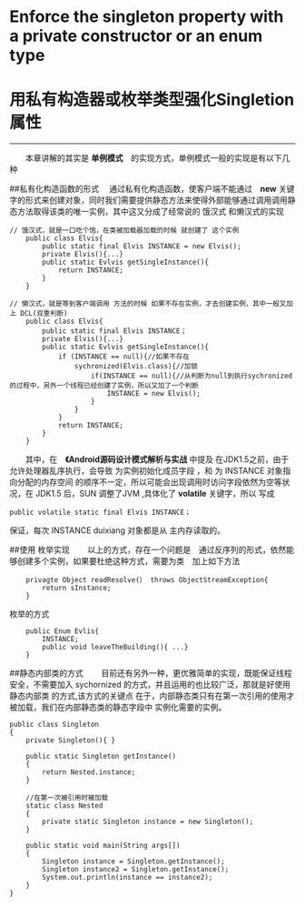 # Enforce the singleton property with a private constructor or an enum type
# 用私有构造器或枚举类型强化Singletion属性


---

　　本章讲解的其实是 **单例模式**　的实现方式，单例模式一般的实现是有以下几种
　　

##私有化构造函数的形式
 　通过私有化构造函数，使客户端不能通过　**new** 关键字的形式来创建对象，同时我们需要提供静态方法来使得外部能够通过调用调用静态方法取得该类的唯一实例，其中这又分成了经常说的 饿汉式 和懒汉式的实现
```
// 饿汉式，就是一口吃个饱，在类被加载器加载的时候 就创建了 这个实例
    public class Elvis{
        public static final Elvis INSTANCE = new Elvis();
        private Elvis(){...}
        public static Evlvis getSingleInstance(){
            return INSTANCE;
        }
    }
```

```
// 懒汉式，就是等到客户端调用 方法的时候 如果不存在实例，才去创建实例，其中一般又加上 DCL(双重判断)
    public class Elvis{
        public static final Elvis INSTANCE；
        private Elvis(){...}
        public static Evlvis getSingleInstance(){
            if (INSTANCE == null){//如果不存在
                sychronized(Elvis.class){//加锁
                    if(INSTANCE == null){//从判断为null到执行sychronized的过程中，另外一个线程已经创建了实例，所以又加了一个判断
                        INSTANCE = new Elvis();
                    }
                }
            }
            return INSTANCE;
        }
    }
```

　　其中，在　**《Android源码设计模式解析与实战** 中提及 在JDK1.5之前，由于允许处理器乱序执行，会导致 为实例初始化成员字段 ，和 为 INSTANCE 对象指向分配的内存空间 的顺序不一定，所以可能会出现调用时访问字段依然为空等状况，在 JDK1.5 后，SUN 调整了JVM ,具体化了 **volatile** 关键字，所以 写成
```
public volatile static final Elvis INSTANCE；
```
保证，每次 INSTANCE duixiang 对象都是从 主内存读取的。

##使用 枚举实现
　　以上的方式，存在一个问题是　通过反序列的形式，依然能够创建多个实例，如果要杜绝这种方式，需要为类　加上如下方法
```
    privagte Object readResolve(） throws ObjectStreamException{
        return sInstance;
    }
```

枚举的方式
```
    public Enum Evlis{
        INSTANCE;
        public void leaveTheBuilding(){ ...}
    }
```

##静态内部类的方式
　　目前还有另外一种，更优雅简单的实现，既能保证线程安全，不需要加入 sychornized 的方式，并且运用的也比较广泛，那就是好使用 静态内部类 的方式,该方式的关键点 在于，内部静态类只有在第一次引用的使用才被加载，我们在内部静态类的静态字段中 实例化需要的实例。
```
public class Singleton  
{  
    private Singleton(){ }  
      
    public static Singleton getInstance()  
    {  
        return Nested.instance;       
    }  
      
    //在第一次被引用时被加载  
    static class Nested  
    {  
        private static Singleton instance = new Singleton();  
    }  
      
    public static void main(String args[])  
    {  
        Singleton instance = Singleton.getInstance();  
        Singleton instance2 = Singleton.getInstance();  
        System.out.println(instance == instance2);  
    }  
}  
```


